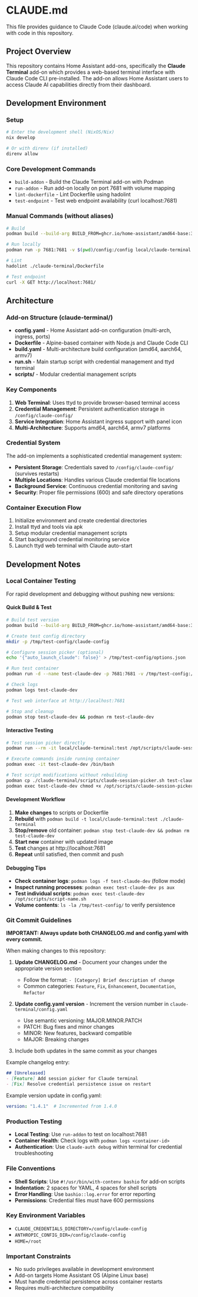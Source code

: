 # CLAUDE.md

This file provides guidance to Claude Code (claude.ai/code) when working with code in this repository.

## Project Overview

This repository contains Home Assistant add-ons, specifically the **Claude Terminal** add-on which provides a web-based terminal interface with Claude Code CLI pre-installed. The add-on allows Home Assistant users to access Claude AI capabilities directly from their dashboard.

## Development Environment

### Setup
```bash
# Enter the development shell (NixOS/Nix)
nix develop

# Or with direnv (if installed)
direnv allow
```

### Core Development Commands
- `build-addon` - Build the Claude Terminal add-on with Podman
- `run-addon` - Run add-on locally on port 7681 with volume mapping
- `lint-dockerfile` - Lint Dockerfile using hadolint
- `test-endpoint` - Test web endpoint availability (curl localhost:7681)

### Manual Commands (without aliases)
```bash
# Build
podman build --build-arg BUILD_FROM=ghcr.io/home-assistant/amd64-base:3.19 -t local/claude-terminal ./claude-terminal

# Run locally
podman run -p 7681:7681 -v $(pwd)/config:/config local/claude-terminal

# Lint
hadolint ./claude-terminal/Dockerfile

# Test endpoint
curl -X GET http://localhost:7681/
```

## Architecture

### Add-on Structure (claude-terminal/)
- **config.yaml** - Home Assistant add-on configuration (multi-arch, ingress, ports)
- **Dockerfile** - Alpine-based container with Node.js and Claude Code CLI
- **build.yaml** - Multi-architecture build configuration (amd64, aarch64, armv7)
- **run.sh** - Main startup script with credential management and ttyd terminal
- **scripts/** - Modular credential management scripts

### Key Components
1. **Web Terminal**: Uses ttyd to provide browser-based terminal access
2. **Credential Management**: Persistent authentication storage in `/config/claude-config/`
3. **Service Integration**: Home Assistant ingress support with panel icon
4. **Multi-Architecture**: Supports amd64, aarch64, armv7 platforms

### Credential System
The add-on implements a sophisticated credential management system:
- **Persistent Storage**: Credentials saved to `/config/claude-config/` (survives restarts)
- **Multiple Locations**: Handles various Claude credential file locations
- **Background Service**: Continuous credential monitoring and saving
- **Security**: Proper file permissions (600) and safe directory operations

### Container Execution Flow
1. Initialize environment and create credential directories
2. Install ttyd and tools via apk
3. Setup modular credential management scripts
4. Start background credential monitoring service
5. Launch ttyd web terminal with Claude auto-start

## Development Notes

### Local Container Testing
For rapid development and debugging without pushing new versions:

#### Quick Build & Test
```bash
# Build test version
podman build --build-arg BUILD_FROM=ghcr.io/home-assistant/amd64-base:3.19 -t local/claude-terminal:test ./claude-terminal

# Create test config directory
mkdir -p /tmp/test-config/claude-config

# Configure session picker (optional)
echo '{"auto_launch_claude": false}' > /tmp/test-config/options.json

# Run test container
podman run -d --name test-claude-dev -p 7681:7681 -v /tmp/test-config:/config local/claude-terminal:test

# Check logs
podman logs test-claude-dev

# Test web interface at http://localhost:7681

# Stop and cleanup
podman stop test-claude-dev && podman rm test-claude-dev
```

#### Interactive Testing
```bash
# Test session picker directly
podman run --rm -it local/claude-terminal:test /opt/scripts/claude-session-picker.sh

# Execute commands inside running container
podman exec -it test-claude-dev /bin/bash

# Test script modifications without rebuilding
podman cp ./claude-terminal/scripts/claude-session-picker.sh test-claude-dev:/opt/scripts/
podman exec test-claude-dev chmod +x /opt/scripts/claude-session-picker.sh
```

#### Development Workflow
1. **Make changes** to scripts or Dockerfile
2. **Rebuild** with `podman build -t local/claude-terminal:test ./claude-terminal`
3. **Stop/remove** old container: `podman stop test-claude-dev && podman rm test-claude-dev`
4. **Start new** container with updated image
5. **Test** changes at http://localhost:7681
6. **Repeat** until satisfied, then commit and push

#### Debugging Tips
- **Check container logs**: `podman logs -f test-claude-dev` (follow mode)
- **Inspect running processes**: `podman exec test-claude-dev ps aux`
- **Test individual scripts**: `podman exec test-claude-dev /opt/scripts/script-name.sh`
- **Volume contents**: `ls -la /tmp/test-config/` to verify persistence

### Git Commit Guidelines

**IMPORTANT: Always update both CHANGELOG.md and config.yaml with every commit.**

When making changes to this repository:
1. **Update CHANGELOG.md** - Document your changes under the appropriate version section
   - Follow the format: `- [Category] Brief description of change`
   - Common categories: `Feature`, `Fix`, `Enhancement`, `Documentation`, `Refactor`

2. **Update config.yaml version** - Increment the version number in `claude-terminal/config.yaml`
   - Use semantic versioning: MAJOR.MINOR.PATCH
   - PATCH: Bug fixes and minor changes
   - MINOR: New features, backward compatible
   - MAJOR: Breaking changes

3. Include both updates in the same commit as your changes

Example changelog entry:
```markdown
## [Unreleased]
- [Feature] Add session picker for Claude terminal
- [Fix] Resolve credential persistence issue on restart
```

Example version update in config.yaml:
```yaml
version: "1.4.1"  # Incremented from 1.4.0
```

### Production Testing
- **Local Testing**: Use `run-addon` to test on localhost:7681
- **Container Health**: Check logs with `podman logs <container-id>`
- **Authentication**: Use `claude-auth debug` within terminal for credential troubleshooting

### File Conventions
- **Shell Scripts**: Use `#!/usr/bin/with-contenv bashio` for add-on scripts
- **Indentation**: 2 spaces for YAML, 4 spaces for shell scripts
- **Error Handling**: Use `bashio::log.error` for error reporting
- **Permissions**: Credential files must have 600 permissions

### Key Environment Variables
- `CLAUDE_CREDENTIALS_DIRECTORY=/config/claude-config`
- `ANTHROPIC_CONFIG_DIR=/config/claude-config`
- `HOME=/root`

### Important Constraints
- No sudo privileges available in development environment
- Add-on targets Home Assistant OS (Alpine Linux base)
- Must handle credential persistence across container restarts
- Requires multi-architecture compatibility